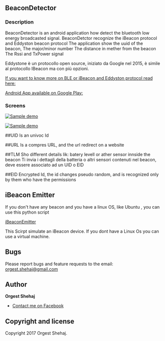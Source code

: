 ## BeaconDetector
### Description
BeaconDetector is an android application how detect the bluetooth low energy broadcasted signal.
BeaconDetctor recognize the iBeacon protocol and Eddyston beacon protocol
The application show the uuid of the beacon,
The major/minor number
The distance in mether from the beacon
The Rssi and TxPower signal
<br/>

Eddystone è un protocollo open source, iniziato da Google nel 2015, è simile al protocollo IBeacon ma con più opzioni.


[If you want to  know more on BLE or iBeacon and Eddyston protocol read here: ](http://www.slideshare.net/orgestshehaj/beacons-63756145) <br/>


[Android App available on Google Play: ](https://play.google.com/store/apps/details?id=beacondetector.emulk.it.beacondetector)


### Screens

[![Sample demo](https://lh3.googleusercontent.com/YXwHMDqWGjZJeNYavzMBOpeBQLoWHNXLSJfIFblV87B6ymogwXwuuJkGPEh06YHd7jcE=h900)](https://lh3.googleusercontent.com/YXwHMDqWGjZJeNYavzMBOpeBQLoWHNXLSJfIFblV87B6ymogwXwuuJkGPEh06YHd7jcE=h900)


[![Sample demo](https://lh3.googleusercontent.com/HwM7LRTi7z-eaeK3OeBa5BHHPjqZnRYWB-MGpobeM-bQjZRxKXTYrUjdyAsWZeDC-sc=h900)](https://lh3.googleusercontent.com/HwM7LRTi7z-eaeK3OeBa5BHHPjqZnRYWB-MGpobeM-bQjZRxKXTYrUjdyAsWZeDC-sc=h900)


##UID
Is an univoc Id

##URL
Is a compres URL, and the url redirect on a website

##TLM
Sho different details lik: batery levell or ather sensor innside the beacon
Ti invia i dettagli della batteria o altri sensori contenuti nel beacon, deve essere associato ad un UID o EID

##EID
Encrypted Id, the id changes pseudo random, and is recognized only by them who have the permissions

## iBeacon Emitter
If you don't have any beacon and you have a linux OS, like Ubuntu , you can use this python script <br/>

[iBeaconEmitter](https://github.com/emulk?tab=repositories) <br/>

This Scirpt simulate an iBeacon device.
If you dont have a Linux Os you can use a virtual machine.

## Bugs

Please report bugs and feature requests to the email: orgest.shehaj@gmail.com <br/>

## Author

**Orgest Shehaj**


+ [Contact me on Facebook](https://www.facebook.com/oshehaj1)

## Copyright and license

Copyright 2017 Orgest Shehaj.



